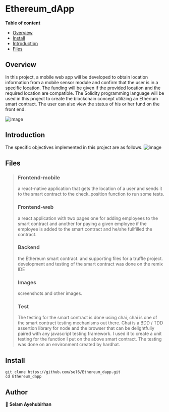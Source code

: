 # Ethereum_dApp

**Table of content**

- [Overview](#overview)
- [Install](#install)
- [Introduction](#Introduction)
- [Files](#Files)

## Overview

In this project, a mobile web app will be developed to obtain location information from a mobile sensor module and confirm that the user is in a specific location. The funding will be given if the provided location and the required location are compatible. The Solidity programming language will be used in this project to create the blockchain concept utilizing an Etherium smart contract. The user can also view the status of his or her fund on the front end.

![image]([https://www.marca.com/en/technology/2022/03/20/6236f6a2e2704eb4358b456c.html](https://phantom-marca.unidadeditorial.es/59644477365716512f144f6f85f31af9/resize/1320/f/jpg/assets/multimedia/imagenes/2022/03/20/16477692211339.jpg))


## Introduction
The specific objectives implemented in this project are as follows.
![image](https://user-images.githubusercontent.com/44437166/179428236-5689fbfa-2096-4c0d-8a58-d8edae8fa40a.png)

## Files
> ### Frontend-mobile
> a react-native application that gets the location of a user and sends it to the smart contract to the check_position function to run some tests.
> ### Frontend-web
> a react application with two pages one for adding employees to the smart contract and another for paying a given employee if the employee is added to the smart contract and he/she fullfilled the contract.
> ### Backend
> the Ethereum smart contract. and supporting files for a truffle project. development and testing of the smart contract was done on the remix IDE
> ### Images
> screenshots and other images.
> ### Test
> The testing for the smart contract is done using chai, chai is one of the smart contract testing mechanisms out there. Chai is a BDD / TDD assertion library for node and the browser that can be delightfully paired with any javascript testing framework. I used it to create a unit testing for the function I put on the above smart contract. The testing was done on an environment created by hardhat.

## Install

```
git clone https://github.com/sel6/Ethereum_dapp.git
cd Ethereum_dapp
```

## Author

👤 **Selam Ayehubirhan**
